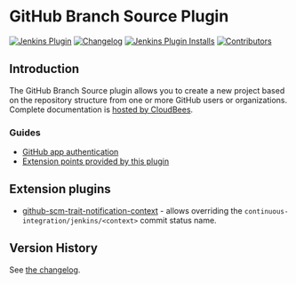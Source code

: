  # GitHub Branch Source Plugin

[![Jenkins Plugin](https://img.shields.io/jenkins/plugin/v/github-branch-source)](https://plugins.jenkins.io/github-branch-source)
[![Changelog](https://img.shields.io/github/v/tag/jenkinsci/github-branch-source-plugin?label=changelog)](https://github.com/jenkinsci/github-branch-source/blob/master/CHANGELOG.md)
[![Jenkins Plugin Installs](https://img.shields.io/jenkins/plugin/i/github-branch-source?color=blue)](https://plugins.jenkins.io/github-branch-source)
[![Contributors](https://img.shields.io/github/contributors/jenkinsci/github-branch-source-plugin.svg)](https://github.com/jenkinsci/github-branch-source/contributors)

## Introduction
The GitHub Branch Source plugin allows you to create a new project based on the repository structure from one or more 
GitHub users or organizations. Complete documentation is 
[hosted by CloudBees](https://docs.cloudbees.com/docs/admin-resources/latest/plugins/github-branch-source).

### Guides

* [GitHub app authentication](docs/github-app.adoc)
* [Extension points provided by this plugin](docs/implementation.adoc)

## Extension plugins

* [github-scm-trait-notification-context](https://github.com/jenkinsci/github-scm-trait-notification-context-plugin) -
allows overriding the `continuous-integration/jenkins/<context>` commit status name.

## Version History

See [the changelog](CHANGELOG.md).
